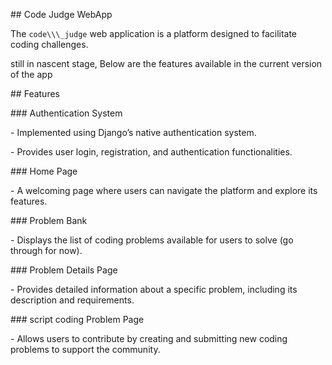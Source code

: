 \## Code Judge WebApp



The `code\\\_judge` web application is a platform designed to facilitate coding challenges.



still in nascent stage, Below are the features available in the current version of the app



\## Features



\### Authentication System

\- Implemented using Django’s native authentication system.

\- Provides user login, registration, and authentication functionalities.



\### Home Page

\- A welcoming page where users can navigate the platform and explore its features.



\### Problem Bank

\- Displays the list of coding problems available for users to solve (go through for now).



\### Problem Details Page

\- Provides detailed information about a specific problem, including its description and requirements.



\### script coding Problem Page

\- Allows users to contribute by creating and submitting new coding problems to support the community.

